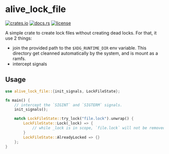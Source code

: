 # alive_lock_file

[![crates.io](https://img.shields.io/crates/v/alive_lock_file?style=flat-square&logo=rust)](https://crates.io/crates/alive_lock_file)
[![docs.rs](https://img.shields.io/badge/docs.rs-alive_lock_file-blue?style=flat-square&logo=docs.rs)](https://docs.rs/alive_lock_file)
[![license](https://img.shields.io/badge/license-MIT-blue?style=flat-square)](#license)

A simple crate to create lock files without creating dead locks. For that, it use 2 things:
- join the provided path to the `$XDG_RUNTIME_DIR` env variable. This directory get cleanned automatically by the system, and is mount as a ramfs.
- intercept signals

## Usage

```rs
use alive_lock_file::{init_signals, LockFileState};

fn main() {
    // intercept the `SIGINT` and `SIGTERM` signals.
    init_signals();

    match LockFileState::try_lock("file.lock").unwrap() {
        LockFileState::Lock(_lock) => {
            // while _lock is in scope, `file.lock` will not be removed
        }
        LockFileState::AlreadyLocked => {}
    };
}
```
